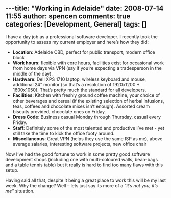 ---title: "Working in Adelaide"
date: 2008-07-14 11:55
author: spencen
comments: true
categories: [Development, General]
tags: []
---
I have a day job as a professional software developer. I recently took the opportunity to assess my current employer and here’s how they did:
  

*   **Location**: Adelaide CBD, perfect for public transport, modern office block
*   **Work hours**: flexible with core hours, facilities exist for occasional work from home days via VPN (say if you’re expecting a tradesperson in the middle of the day).
*   **Hardware**: Dell XPS 1710 laptop, wireless keyboard and mouse, additional 24” monitor (so that’s a resolution of 1920x1200 + 1600x1050). That’s pretty much the standard for <u>all</u> developers.
*   **Facilities**: Kitchen with freshly ground coffee machine, your choice of other beverages and cereal (if the existing selection of herbal infusions, teas, coffees and chocolate mixes isn’t enough). Assorted cream biscuits provided, chocolate ones on Friday.
*   **Dress Code**: Business casual Monday through Thursday, casual every Friday.
*   **Staff**: Definitely some of the most talented and productive I’ve met - yet still take the time to kick the office footy around.
*   **Miscellaneous**: Great VPN (helps they use the same ISP as me), above average salaries, interesting software projects, new office chair  

Now I’ve had the good fortune to work in some pretty good software development shops (including one with multi-coloured walls, bean-bags and a table tennis table) but it really is hard to find too many flaws with this setup.
  

Having said all that, despite it being a great place to work this will be my last week. Why the change? Well – lets just say its more of a “*it’s not you, it’s me”* situation.


